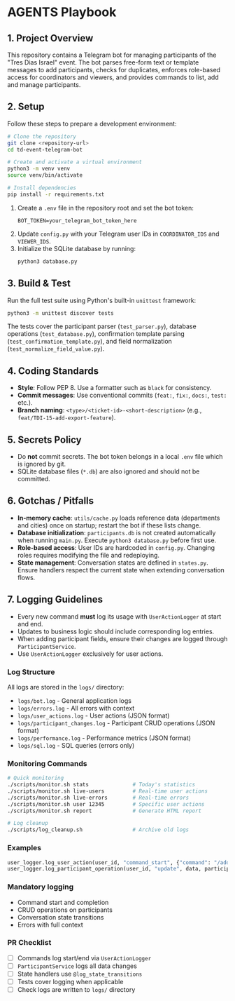 # AGENTS Playbook

## 1. Project Overview
This repository contains a Telegram bot for managing participants of the "Tres Dias Israel" event. The bot parses free-form text or template messages to add participants, checks for duplicates, enforces role-based access for coordinators and viewers, and provides commands to list, add and manage participants.

## 2. Setup
Follow these steps to prepare a development environment:

```bash
# Clone the repository
git clone <repository-url>
cd td-event-telegram-bot

# Create and activate a virtual environment
python3 -m venv venv
source venv/bin/activate

# Install dependencies
pip install -r requirements.txt
```

1. Create a `.env` file in the repository root and set the bot token:
   ```
   BOT_TOKEN=your_telegram_bot_token_here
   ```
2. Update `config.py` with your Telegram user IDs in `COORDINATOR_IDS` and `VIEWER_IDS`.
3. Initialize the SQLite database by running:
   ```bash
   python3 database.py
   ```

## 3. Build & Test
Run the full test suite using Python's built-in `unittest` framework:

```bash
python3 -m unittest discover tests
```

The tests cover the participant parser (`test_parser.py`), database operations (`test_database.py`), confirmation template parsing (`test_confirmation_template.py`), and field normalization (`test_normalize_field_value.py`).

## 4. Coding Standards
- **Style**: Follow PEP 8. Use a formatter such as `black` for consistency.
- **Commit messages**: Use conventional commits (`feat:`, `fix:`, `docs:`, `test:` etc.).
- **Branch naming**: `<type>/<ticket-id>-<short-description>` (e.g., `feat/TDI-15-add-export-feature`).

## 5. Secrets Policy
- Do **not** commit secrets. The bot token belongs in a local `.env` file which is ignored by git.
- SQLite database files (`*.db`) are also ignored and should not be committed.

## 6. Gotchas / Pitfalls
- **In-memory cache**: `utils/cache.py` loads reference data (departments and cities) once on startup; restart the bot if these lists change.
- **Database initialization**: `participants.db` is not created automatically when running `main.py`. Execute `python3 database.py` before first use.
- **Role-based access**: User IDs are hardcoded in `config.py`. Changing roles requires modifying the file and redeploying.
- **State management**: Conversation states are defined in `states.py`. Ensure handlers respect the current state when extending conversation flows.

## 7. Logging Guidelines
- Every new command **must** log its usage with `UserActionLogger` at start and end.
- Updates to business logic should include corresponding log entries.
- When adding participant fields, ensure their changes are logged through `ParticipantService`.
- Use `UserActionLogger` exclusively for user actions.

### Log Structure
All logs are stored in the `logs/` directory:
- `logs/bot.log` - General application logs
- `logs/errors.log` - All errors with context
- `logs/user_actions.log` - User actions (JSON format)
- `logs/participant_changes.log` - Participant CRUD operations (JSON format)
- `logs/performance.log` - Performance metrics (JSON format)
- `logs/sql.log` - SQL queries (errors only)

### Monitoring Commands
```bash
# Quick monitoring
./scripts/monitor.sh stats              # Today's statistics
./scripts/monitor.sh live-users         # Real-time user actions
./scripts/monitor.sh live-errors        # Real-time errors
./scripts/monitor.sh user 12345         # Specific user actions
./scripts/monitor.sh report             # Generate HTML report

# Log cleanup
./scripts/log_cleanup.sh                # Archive old logs
```

### Examples
```python
user_logger.log_user_action(user_id, "command_start", {"command": "/add"})
user_logger.log_participant_operation(user_id, "update", data, participant_id)
```

### Mandatory logging
- Command start and completion
- CRUD operations on participants
- Conversation state transitions
- Errors with full context

### PR Checklist
- [ ] Commands log start/end via `UserActionLogger`
- [ ] `ParticipantService` logs all data changes
- [ ] State handlers use `@log_state_transitions`
- [ ] Tests cover logging when applicable
- [ ] Check logs are written to `logs/` directory
